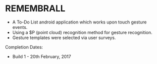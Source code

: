 # REMEMBRALL<br/>
<ul>
<li>A To-Do List android application which works upon touch gesture events.</li>
<li>Using a $P (point cloud) recognition method for gesture recognition.</li>
<li>Gesture templates were selected via user surveys.</li>
</ul>

Completion Dates:<br/>
<ul>
<li>Build 1 - 20th February, 2017</li>
</ul>
